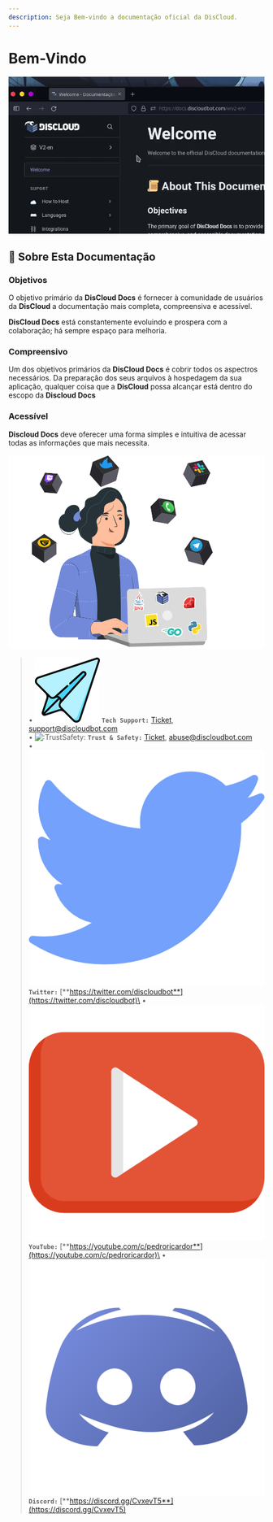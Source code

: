 ```yaml
---
description: Seja Bem-vindo a documentação oficial da DisCloud.
---
```


# Bem-Vindo

![](.gitbook/assets/discloud-search.gif)

## 📜 Sobre Esta Documentação

### Objetivos

O objetivo primário da **DisCloud Docs** é fornecer à comunidade de usuários da **DisCloud** a documentação mais completa, compreensiva e acessível.

**DisCloud Docs** está constantemente evoluindo e prospera com a colaboração; há sempre espaço para melhoria.

### Compreensivo

Um dos objetivos primários da **DisCloud Docs** é cobrir todos os aspectros necessários. Da preparação dos seus arquivos à hospedagem da sua aplicação, qualquer coisa que a **DisCloud** possa alcançar está dentro do escopo da **Discloud Docs**

### Acessível

**Discloud Docs** deve oferecer uma forma simples e intuitiva de acessar todas as informações que mais necessita.

![](.gitbook/assets/grupodev.svg)

> • <img src=".gitbook/assets/842457709378535434.png" alt=":DiscordStaff:" data-size="line"> **`Tech Support:`** [Ticket](suporte/faq/ticket.md), support@discloudbot.com\
> • <img src="https://cdn.discordapp.com/emojis/606720108164939776.png?v=1" alt=":TrustSafety:" data-size="line"> **`Trust & Safety:`** [Ticket](suporte/faq/ticket.md), abuse@discloudbot.com                                                                                   \
> • <img src=".gitbook/assets/226235.png" alt=":Twitter:" data-size="line"> **`Twitter:`** [**https://twitter.com/discloudbot**](https://twitter.com/discloudbot)\
> • <img src=".gitbook/assets/408757.png" alt=":YouTube:" data-size="line"> **`YouTube:`** [**https://youtube.com/c/pedroricardor**](https://youtube.com/c/pedroricardor)\
> • <img src=".gitbook/assets/4945973.png" alt=":discord:" data-size="line"> **`Discord:`** [**https://discord.gg/CvxevT5**](https://discord.gg/CvxevT5)
